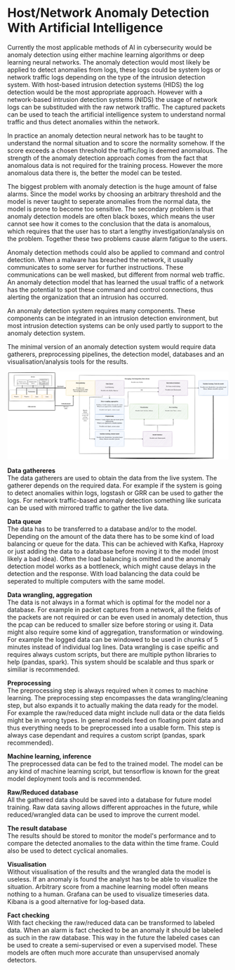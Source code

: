 # Host/Network Anomaly Detection With Artificial Intelligence

Currently the most applicable methods of AI in cybersecurity would be anomaly detection using either machine learning algorithms or deep learning neural networks.
The anomaly detection would most likely be applied to detect anomalies from logs, these logs could be system logs or network traffic logs depending on the type of the intrusion detection system.
With host-based intrusion detection systems (HIDS) the log detection would be the most appropriate approach. However
with a network-based intrusion detection systems (NIDS) the usage of network logs can be substituded with the raw
network traffic. The captured packets can be used to teach the artificial intelligence system to understand normal
traffic and thus detect anomalies within the network.    
    
In practice an anomaly detection neural network has to be taught to understand the normal situation and to score the
normality somehow. If the score exceeds a chosen threshold the traffic/log is deemed anomalous. The strength of the
anomaly detection approach comes from the fact that anomalous data is not required for the training process. However the
more anomalous data there is, the better the model can be tested.    
     
The biggest problem with anomaly detection is the huge amount of false alarms. Since the model works by choosing an
arbitrary threshold and the model is never taught to seperate anomalies from the normal data, the model is prone to
become too sensitive. The secondary problem is that anomaly detection models are often black boxes, which means the user
cannot see how it comes to the conclusion that the data is anomalous, which requires that the user has to start a
lengthy investigation/analysis on the problem. Together these two problems cause alarm fatigue to the users.    
    
Anomaly detection methods could also be applied to command and control detection. When a malware has breached the network,
it usually communicates to some server for further instructions. These communications can be well masked, but different from normal web traffic.
An anomaly detection model that has learned the usual traffic of a network has the potential to spot these command and control connections,
thus alerting the organization that an intrusion has occurred.    
    
An anomaly detection system requires many components. These components can be integrated in an intrusion detection
environment, but most intrusion detection systems can be only used partly to support to the anomaly detection system.    
    
The minimal version of an anomaly detection system would require data gatherers, preprocessing pipelines, the
detection model, databases and an visualisation/analysis tools for the results.     

![Anomaly detection system sketch](anomdetsketch.png)   
    
**Data gathereres**   
The data gatherers are used to obtain the data from the live system. The gatherer depends on the required data. For
example if the system is going to detect anomalies within logs, logstash or GRR can be used to gather the logs.
For network traffic-based anomaly detection something like suricata can be used with mirrored traffic to gather the live
data.    
    
**Data queue**    
The data has to be transferred to a database and/or to the model. Depending on the amount of the data there has to be
some kind of load balancing or queue for the data. This can be achieved with Kafka, Haproxy or just adding the data to a
database before moving it to the model (most likely a bad idea). Often the load balancing is omitted and the anomaly
detection model works as a bottleneck, which might cause delays in the detection and the response. With load balancing
the data could be seperated to multiple computers with the same model.   
    
**Data wrangling, aggregation**    
The data is not always in a format which is optimal for the model nor a database. For example in packet captures from a
network, all the fields of the packets are not required or can be even used in anomaly detection, thus the pcap can be
reduced to smaller size before storing or using it. Data might also require some kind of aggregation, transformation or
windowing. For example the logged data can be windowed to be used in chunks of 5 minutes instead of individual log
lines. Data wrangling is case speific and requires always custom scripts, but there are multiple python libraries to
help (pandas, spark). This system should be scalable and thus spark or similiar is recommended.   
    
**Preprocessing**   
The preprocessing step is always required when it comes to machine learning. The preprocessing step encompasses the data
wrangling/cleaning step, but also expands it to actually making the data ready for the model. For example the
raw/reduced data might include null data or the data fields might be in wrong types. In general models feed on floating
point data and thus everything needs to be preprocessed into a usable form. This step is always case dependant and
requires a custom script (pandas, spark recommended).   
    
**Machine learning, inference**   
The preprocessed data can be fed to the trained model. The model can be any kind of machine learning script, but
tensorflow is known for the great model deployment tools and is recommended.    
    
**Raw/Reduced database**   
All the gathered data should be saved into a database for future model training. Raw data saving allows different
approaches in the future, while reduced/wrangled data can be used to improve the current model.   
    
**The result database**    
The results should be stored to monitor the model's performance and to compare the detected anomalies to the data within
the time frame. Could also be used to detect cyclical anomalies.    
    
**Visualisation**    
Without visualisation of the results and the wrangled data the model is useless. If an anomaly is found the analyst has
to be able to visualize the situation. Arbitrary score from a machine learning model often means nothing to a human.
Grafana can be used to visualize timeseries data. Kibana is a good alternative for log-based data.   
    
**Fact checking**    
With fact checking the raw/reduced data can be transformed to labeled data. When an alarm is fact checked to be an
anomaly it should be labeled as such in the raw database. This way in the future the labeled cases can be used to create
a semi-supervised or even a supervised model. These models are often much more accurate than unsupervised anomaly
detectors.    
     
